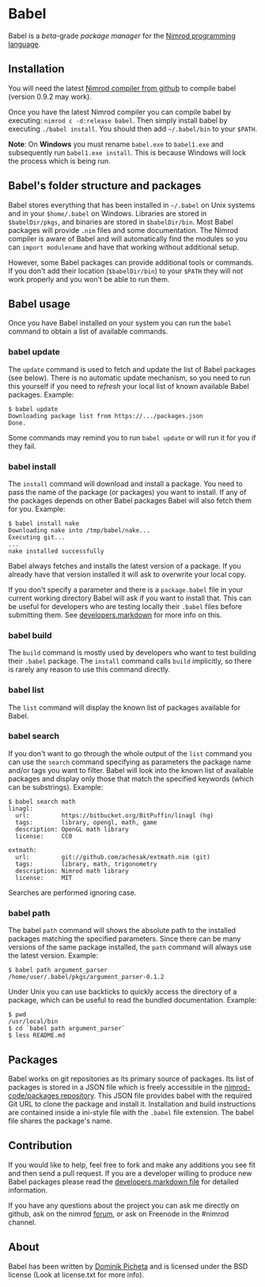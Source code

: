 # Babel

Babel is a *beta*-grade *package manager* for the [Nimrod programming
language](http://nimrod-lang.org).

## Installation

You will need the latest [Nimrod compiler from
github](https://github.com/Araq/Nimrod) to compile babel (version 0.9.2 may
work).

Once you have the latest Nimrod compiler you can compile babel by executing:
``nimrod c -d:release babel``. Then simply install babel by executing ``./babel
install``. You should then add ``~/.babel/bin`` to your ``$PATH``.

**Note**: On **Windows** you must rename ``babel.exe`` to ``babel1.exe`` and
subsequently run ``babel1.exe install``. This is because Windows will lock
the process which is being run.

## Babel's folder structure and packages

Babel stores everything that has been installed in ``~/.babel`` on Unix systems
and in your ``$home/.babel`` on Windows. Libraries are stored in
``$babelDir/pkgs``, and binaries are stored in ``$babelDir/bin``. Most Babel
packages will provide ``.nim`` files and some documentation. The Nimrod
compiler is aware of Babel and will automatically find the modules so you can
``import modulename`` and have that working without additional setup.

However, some Babel packages can provide additional tools or commands. If you
don't add their location (``$babelDir/bin``) to your ``$PATH`` they will not
work properly and you won't be able to run them.

## Babel usage

Once you have Babel installed on your system you can run the ``babel`` command
to obtain a list of available commands.

### babel update

The ``update`` command is used to fetch and update the list of Babel packages
(see below). There is no automatic update mechanism, so you need to run this
yourself if you need to *refresh* your local list of known available Babel
packages.  Example:

    $ babel update
    Downloading package list from https://.../packages.json
    Done.

Some commands may remind you to run ``babel update`` or will run it for you if
they fail.

### babel install

The ``install`` command will download and install a package. You need to pass
the name of the package (or packages) you want to install. If any of the
packages depends on other Babel packages Babel will also fetch them for you.
Example:

    $ babel install nake
    Downloading nake into /tmp/babel/nake...
    Executing git...
    ...
    nake installed successfully

Babel always fetches and installs the latest version of a package. If you
already have that version installed it will ask to overwrite your local copy.

If you don't specify a parameter and there is a ``package.babel`` file in your
current working directory Babel will ask if you want to install that. This can
be useful for developers who are testing locally their ``.babel`` files before
submitting them. See [developers.markdown](developers.markdown) for more info
on this.

### babel build

The ``build`` command is mostly used by developers who want to test building
their ``.babel`` package. The ``install`` command calls ``build`` implicitly,
so there is rarely any reason to use this command directly.

### babel list

The ``list`` command will display the known list of packages available for
Babel.

### babel search

If you don't want to go through the whole output of the ``list`` command you
can use the ``search`` command specifying as parameters the package name and/or
tags you want to filter. Babel will look into the known list of available
packages and display only those that match the specified keywords (which can be
substrings). Example:

    $ babel search math
    linagl:
      url:         https://bitbucket.org/BitPuffin/linagl (hg)
      tags:        library, opengl, math, game
      description: OpenGL math library
      license:     CC0
     
    extmath:
      url:         git://github.com/achesak/extmath.nim (git)
      tags:        library, math, trigonometry
      description: Nimrod math library
      license:     MIT

Searches are performed ignoring case.

### babel path

The babel ``path`` command will shows the absolute path to the installed
packages matching the specified parameters. Since there can be many versions of
the same package installed, the ``path`` command will always use the latest
version. Example:

    $ babel path argument_parser
    /home/user/.babel/pkgs/argument_parser-0.1.2

Under Unix you can use backticks to quickly access the directory of a package,
which can be useful to read the bundled documentation. Example:

    $ pwd
    /usr/local/bin
    $ cd `babel path argument_parser`
    $ less README.md

## Packages

Babel works on git repositories as its primary source of packages. Its list of
packages is stored in a JSON file which is freely accessible in the
[nimrod-code/packages repository](https://github.com/nimrod-code/packages).
This JSON file provides babel with the required Git URL to clone the package
and install it. Installation and build instructions are contained inside a
ini-style file with the ``.babel`` file extension. The babel file shares the
package's name.

## Contribution

If you would like to help, feel free to fork and make any additions you see fit
and then send a pull request. If you are a developer willing to produce new
Babel packages please read the [developers.markdown file](developers.markdown)
for detailed information.

If you have any questions about the project you can ask me directly on github,
ask on the nimrod [forum](http://forum.nimrod-code.org), or ask on Freenode in
the #nimrod channel.

## About

Babel has been written by [Dominik Picheta](http://picheta.me/) and is licensed 
under the BSD license (Look at license.txt for more info).
